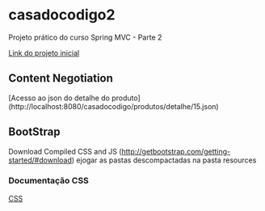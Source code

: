 # casadocodigo2
Projeto prático do curso Spring MVC - Parte 2

[Link do projeto inicial](https://s3.amazonaws.com/caelum-online-public/springmvc-2-integracao-cache-seguranca-e-templates/springmvc2-projeto-inicial.zip)

## Content Negotiation
[Acesso ao json do detalhe do produto]
(http://localhost:8080/casadocodigo/produtos/detalhe/15.json)

## BootStrap
Download Compiled CSS and JS (http://getbootstrap.com/getting-started/#download)  ejogar as pastas descompactadas na pasta resources

### Documentação CSS 
[CSS](http://getbootstrap.com/css)





